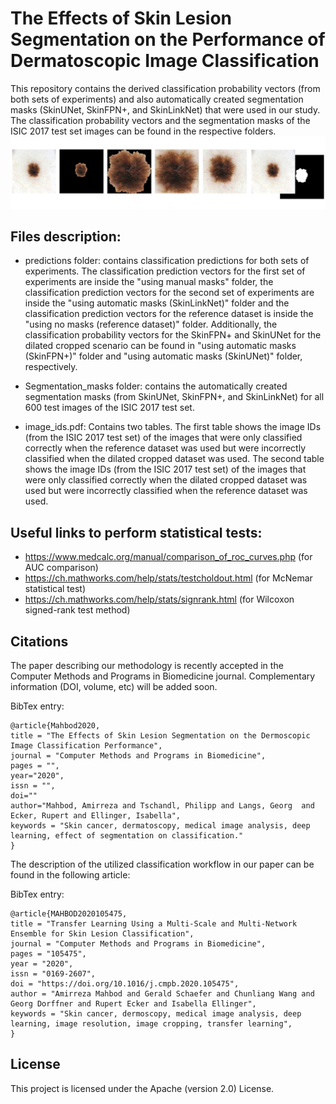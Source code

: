 # The Effects of Skin Lesion Segmentation on the Performance of Dermatoscopic Image Classification
This repository contains the derived classification probability vectors (from both sets of experiments) and also automatically created segmentation masks (SkinUNet, SkinFPN+, and SkinLinkNet) that were used in our study. The classification probability vectors and the segmentation masks of the ISIC 2017 test set images can be found in the respective folders. 
![Project Image](https://github.com/masih4/Skin-lesion-segmentation-effects-of-the-classification-perfromnce/blob/master/Project.jpg)

## Files description:
- predictions folder: contains classification predictions for both sets of experiments. The classification prediction vectors for the first set of experiments are inside the "using manual masks" folder, the classification prediction vectors for the second set of experiments are inside the "using automatic masks (SkinLinkNet)" folder and the classification prediction vectors for the reference dataset is inside the "using no masks (reference dataset)" folder. Additionally, the classification probability vectors for the SkinFPN+ and SkinUNet for the dilated cropped scenario can be found in "using automatic masks (SkinFPN+)" folder and "using automatic masks (SkinUNet)" folder, respectively. 

- Segmentation_masks folder: contains the automatically created segmentation masks (from SkinUNet, SkinFPN+, and SkinLinkNet) for all 600 test images of the ISIC 2017 test set. 

- image_ids.pdf: Contains two tables. The first table shows the image IDs (from the ISIC 2017 test set) of the images that were only classified correctly when the reference dataset was used but were incorrectly classified when the dilated cropped dataset was used. The second table shows the image IDs (from the ISIC 2017 test set) of the images that were only classified correctly when the dilated cropped dataset was used but were incorrectly classified when the reference dataset was used.

## Useful links to perform statistical tests:
- https://www.medcalc.org/manual/comparison_of_roc_curves.php (for AUC comparison)
- https://ch.mathworks.com/help/stats/testcholdout.html (for McNemar statistical test)
- https://ch.mathworks.com/help/stats/signrank.html (for Wilcoxon signed-rank test method)


## Citations
The paper describing our methodology is recently accepted in the Computer Methods and Programs in Biomedicine journal. Complementary information (DOI, volume, etc) will be added soon. 

BibTex entry:
```
@article{Mahbod2020,
title = "The Effects of Skin Lesion Segmentation on the Dermoscopic Image Classification Performance",
journal = "Computer Methods and Programs in Biomedicine",
pages = "",
year="2020",
issn = "",
doi=""
author="Mahbod, Amirreza and Tschandl, Philipp and Langs, Georg  and Ecker, Rupert and Ellinger, Isabella",
keywords = "Skin cancer, dermatoscopy, medical image analysis, deep learning, effect of segmentation on classification."
}
```
The description of the utilized classification workflow in our paper can be found in the following article:

BibTex entry:
```
@article{MAHBOD2020105475,
title = "Transfer Learning Using a Multi-Scale and Multi-Network Ensemble for Skin Lesion Classification",
journal = "Computer Methods and Programs in Biomedicine",
pages = "105475",
year = "2020",
issn = "0169-2607",
doi = "https://doi.org/10.1016/j.cmpb.2020.105475",
author = "Amirreza Mahbod and Gerald Schaefer and Chunliang Wang and Georg Dorffner and Rupert Ecker and Isabella Ellinger",
keywords = "Skin cancer, dermoscopy, medical image analysis, deep learning, image resolution, image cropping, transfer learning",
}
```

## License
This project is licensed under the Apache (version 2.0) License. 


